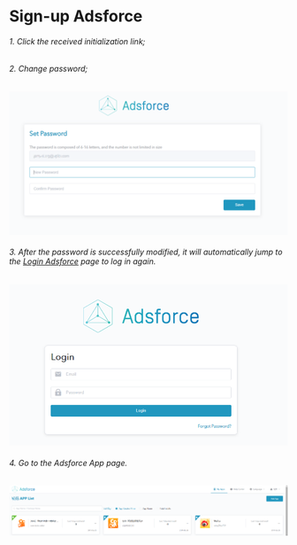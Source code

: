 
# Sign-up Adsforce

###### 1. Click the received initialization link;

###### 2. Change password;

![change-password](change-password.png)
    
###### 3. After the password is successfully modified, it will automatically jump to the [Login Adsforce](https://demo-portal.adsforce.io/login) page to log in again.

![log-in](log-in.png)

###### 4. Go to the Adsforce App page.
![app](app.png)